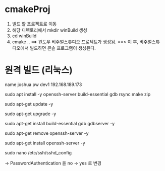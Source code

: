 # cmakeProj

1. 빌드 할 프로젝트로 이동
2. 해당 디렉토리에서 mkdir winBuild 생성
3. cd winBuild
4. cmake ..
==> 윈도우 비주얼스튜디오 프로젝트가 생성됨.
==> 이 후, 비주얼스튜디오에서 빌드하면 콘솔 프로그램이 생성된다.

# 원격 빌드 (리눅스)
name joshua
pw dev1
192.168.189.173

sudo apt install -y openssh-server build-essential gdb rsync make zip

sudo apt-get update -y

sudo apt-get upgrade -y

sudo apt-get install build-essential gdb gdbserver -y

sudo apt-get remove openssh-server -y

sudo apt-get install openssh-server -y 

sudo nano /etc/ssh/sshd_config

-> PasswordAuthentication 을 no -> yes 로 변경
